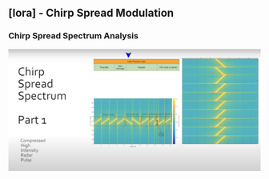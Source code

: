 ## [lora] - Chirp Spread Modulation


### Chirp Spread Spectrum Analysis
![](../assets/img/lora_chirp_modulation.png)